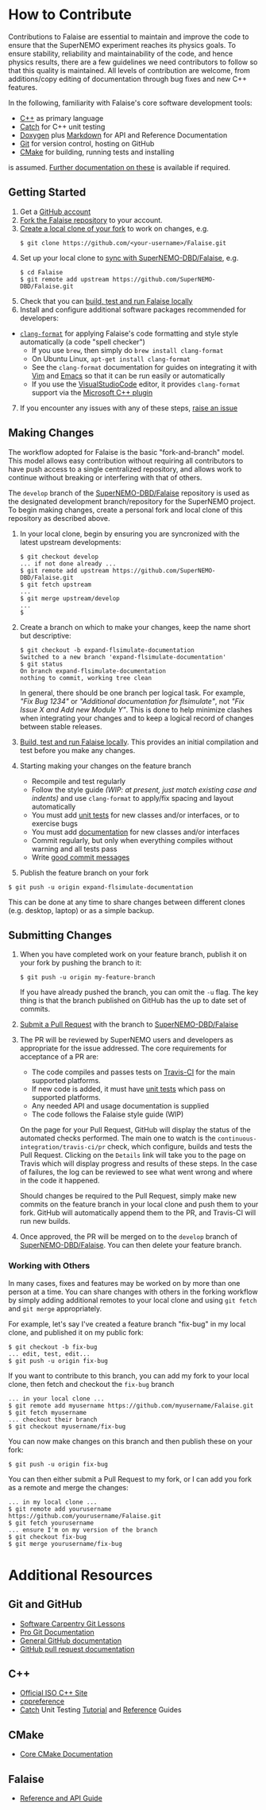 # How to Contribute

Contributions to Falaise are essential to maintain and improve the code
to ensure that the SuperNEMO experiment reaches its physics goals.
To ensure stability, reliability and maintainability of the code, and hence physics results,
there are a few guidelines we need contributors to follow so that this
quality is maintained. All levels of contribution are welcome, from
additions/copy editing of documentation through bug fixes and new C++ features.

In the following, familiarity with Falaise's core software development
tools:

- [C++](http://isocpp.org) as primary language
- [Catch](https://github.com/philsquared/Catch) for C++ unit testing
- [Doxygen](http://www.doxygen.org) plus [Markdown](https://www.stack.nl/~dimitri/doxygen/manual/markdown.html) for API and Reference Documentation
- [Git](https://git-scm.com) for version control, hosting on GitHub
- [CMake](https://cmake.org) for building, running tests and installing

is assumed. [Further documentation on these](#additional-resources) is
available if required.


## Getting Started
1. Get a [GitHub account](https://github.com/signup/free)
2. [Fork the Falaise repository](https://help.github.com/articles/fork-a-repo/) to your account.
3. [Create a local clone of your fork](https://help.github.com/articles/fork-a-repo/#step-2-create-a-local-clone-of-your-fork) to work on changes,
   e.g.
   ```console
   $ git clone https://github.com/<your-username>/Falaise.git
   ```
4. Set up your local clone to [sync with SuperNEMO-DBD/Falaise](https://help.github.com/articles/fork-a-repo/#keep-your-fork-synced),
   e.g.
   ```console
   $ cd Falaise
   $ git remote add upstream https://github.com/SuperNEMO-DBD/Falaise.git
   ```
5. Check that you can [build, test and run Falaise locally](https://github.com/SuperNEMO-DBD/Falaise#installing-falaise)
6. Install and configure additional software packages recommended for developers:
  - [`clang-format`](https://clang.llvm.org/docs/ClangFormat.html) for applying Falaise's code formatting and style style automatically (a code "spell checker")
    - If you use `brew`, then simply do `brew install clang-format`
    - On Ubuntu Linux, `apt-get install clang-format`
    - See the `clang-format` documentation for guides on integrating it with [Vim](https://clang.llvm.org/docs/ClangFormat.html#vim-integration) and
    [Emacs](https://clang.llvm.org/docs/ClangFormat.html#emacs-integration) so that it can be run easily or automatically
    - If you use the [VisualStudioCode](https://code.visualstudio.com) editor, it provides `clang-format` support via the [Microsoft C++ plugin](https://marketplace.visualstudio.com/items?itemName=ms-vscode.cpptools)
7. If you encounter any issues with any of these steps, [raise an issue](https://github.com/SuperNEMO-DBD/Falaise/issues/new)

## Making Changes
The workflow adopted for Falaise is the basic "fork-and-branch" model. This
model allows easy contribution without requiring all contributors to have
push access to a single centralized repository, and allows work to continue
without breaking or interfering with that of others.

The `develop` branch of the [SuperNEMO-DBD/Falaise](https://github.com/SuperNEMO-DBD/Falaise)
repository is used as the designated development branch/repository for the SuperNEMO project.
To begin making changes, create a personal fork and local clone of this repository
as described above.

1. In your local clone, begin by ensuring you are syncronized with the latest upstream
   developments:

   ```console
   $ git checkout develop
   ... if not done already ...
   $ git remote add upstream https://github.com/SuperNEMO-DBD/Falaise.git
   $ git fetch upstream
   ...
   $ git merge upstream/develop
   ...
   $
   ```
2. Create a branch on which to make your changes, keep the name short but descriptive:

   ```console
   $ git checkout -b expand-flsimulate-documentation
   Switched to a new branch 'expand-flsimulate-documentation'
   $ git status
   On branch expand-flsimulate-documentation
   nothing to commit, working tree clean
   ```

   In general, there should be one branch per logical task. For example, _"Fix Bug 1234"_ or
   _"Additional documentation for flsimulate"_, not _"Fix Issue X and Add new Module Y"_.
   This is done to help minimize clashes when integrating your changes and to keep a logical
   record of changes between stable releases.
3. [Build, test and run Falaise locally](https://github.com/SuperNEMO-DBD/Falaise#installing-falaise). This provides an
   initial compilation and test before you make any changes.
4. Starting making your changes on the feature branch
   - Recompile and test regularly
   - Follow the style guide *(WIP: at present, just match existing case and indents)* and use `clang-format` to apply/fix spacing and layout automatically
   - You must add [unit tests](https://github.com/philsquared/Catch/blob/master/docs/tutorial.md) for new classes and/or interfaces, or to exercise bugs
   - You must add [documentation](https://www.stack.nl/~dimitri/doxygen/manual/docblocks.html) for new classes and/or interfaces
   - Commit regularly, but only when everything compiles without warning and all tests pass
   - Write [good commit messages](http://tbaggery.com/2008/04/19/a-note-about-git-commit-messages.html)
 5. Publish the feature branch on your fork

  ```console
  $ git push -u origin expand-flsimulate-documentation
  ```

  This can be done at any time to share changes between different clones (e.g. desktop, laptop)
  or as a simple backup.


## Submitting Changes
1. When you have completed work on your feature branch, publish it on
   your fork by pushing the branch to it:

   ```console
   $ git push -u origin my-feature-branch
   ```

   If you have already pushed the branch, you can omit the `-u` flag. The key thing is
   that the branch published on GitHub has the up to date set of commits.

2. [Submit a Pull Request](https://help.github.com/articles/creating-a-pull-request/) with the branch to [SuperNEMO-DBD/Falaise](https://github.com/SuperNEMO-DBD/Falaise)

3. The PR will be reviewed by SuperNEMO users and developers as appropriate for the issue addressed.
   The core requirements for acceptance of a PR are:

   - The code compiles and passes tests on [Travis-CI](https://travis-ci.org/SuperNEMO-DBD/Falaise)
     for the main supported platforms.
   - If new code is added, it must have [unit tests](https://supernemo-dbd.github.io/Falaise/fldevel_unittest.html) which pass on supported platforms.
   - Any needed API and usage documentation is supplied
   - The code follows the Falaise style guide (WIP)

   On the page for your Pull Request, GitHub will display the status of the automated checks
   performed. The main one to watch is the `continuous-integration/travis-ci/pr` check,
   which configure, builds and tests the Pull Request. Clicking on the `Details` link will
   take you to the page on Travis which will display progress and results of these steps.
   In the case of failures, the log can be reviewed to see what went wrong and where in
   the code it happened.

   Should changes be required to the Pull Request, simply make new commits on the feature
   branch in your local clone and push them to your fork. GitHub will automatically append
   them to the PR, and Travis-CI will run new builds.

4. Once approved, the PR will be merged on to the `develop` branch of [SuperNEMO-DBD/Falaise](https://github.com/SuperNEMO-DBD/Falaise). You can then delete your feature branch.


### Working with Others
In many cases, fixes and features may be worked on by more than one person at a time.
You can share changes with others in the forking workflow by simply adding additional
remotes to your local clone and using `git fetch` and `git merge` appropriately.

For example, let's say I've created a feature branch "fix-bug" in my local clone,
and published it on my public fork:

```console
$ git checkout -b fix-bug
... edit, test, edit...
$ git push -u origin fix-bug
```

If you want to contribute to this branch, you can add my fork to your local
clone, then fetch and checkout the `fix-bug` branch

```console
... in your local clone ...
$ git remote add myusername https://github.com/myusername/Falaise.git
$ git fetch myusername
... checkout their branch
$ git checkout myusername/fix-bug
```

You can now make changes on this branch and then publish these on your
fork:

```console
$ git push -u origin fix-bug
```

You can then either submit a Pull Request to my fork, or I can
add you fork as a remote and merge the changes:

```console
... in my local clone ...
$ git remote add yourusername https://github.com/yourusername/Falaise.git
$ git fetch yourusername
... ensure I'm on my version of the branch
$ git checkout fix-bug
$ git merge yourusername/fix-bug
```

# Additional Resources
## Git and GitHub
- [Software Carpentry Git Lessons](http://swcarpentry.github.io/git-novice/)
- [Pro Git Documentation](https://git-scm.com/book/en/v2)
- [General GitHub documentation](https://help.github.com/)
- [GitHub pull request documentation](https://help.github.com/articles/creating-a-pull-request/)

## C++
- [Official ISO C++ Site](https://isocpp.org)
- [cppreference](http://en.cppreference.com/w/)
- [Catch](https://github.com/philsquared/Catch) Unit Testing [Tutorial](https://github.com/philsquared/Catch/blob/master/docs/tutorial.md) and [Reference](https://github.com/philsquared/Catch/blob/master/docs/Readme.md) Guides

## CMake
- [Core CMake Documentation](https://cmake.org/documentation/)

## Falaise
- [Reference and API Guide](https://supernemo-dbd.github.io/Falaise)

